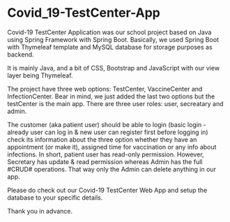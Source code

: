 # Covid_19-TestCenter-App

Covid-19 TestCenter Application was our school project based on Java using Spring Framework with Spring Boot. Basically, we used Spring Boot with Thymeleaf template and MySQL database for storage purposes as backend.

It is mainly Java, and a bit of CSS, Bootstrap and JavaScript with our view layer being Thymeleaf.

The project have three web options: TestCenter, VaccineCenter and InfectionCenter. Bear in mind, we just added the last two options but the testCenter is the main app.
There are three user roles: user, secreatary and admin.

The customer (aka patient user) should be able to login (basic login - already user can log in & new user can register first before logging in) check its information about the three option whether they have an appointment (or make it), assigned time for vaccination or any info about infections. In short, patient user has read-only permission.
However, Secretary has update & read permission whereas Admin has the full #CRUD# operations. That way only the Admin can delete anything in our app.

Please do check out our Covid-19 TestCenter Web App and setup the database to your specific details.

Thank you in advance.
